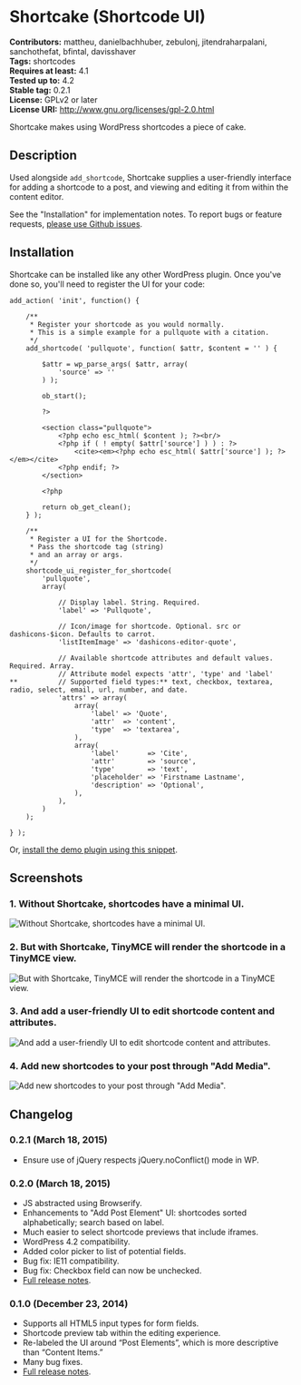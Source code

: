 # Shortcake (Shortcode UI) #
**Contributors:** mattheu, danielbachhuber, zebulonj, jitendraharpalani, sanchothefat, bfintal, davisshaver  
**Tags:** shortcodes  
**Requires at least:** 4.1  
**Tested up to:** 4.2  
**Stable tag:** 0.2.1  
**License:** GPLv2 or later  
**License URI:** http://www.gnu.org/licenses/gpl-2.0.html  

Shortcake makes using WordPress shortcodes a piece of cake.

## Description ##

Used alongside `add_shortcode`, Shortcake supplies a user-friendly interface for adding a shortcode to a post, and viewing and editing it from within the content editor.

See the "Installation" for implementation notes. To report bugs or feature requests, [please use Github issues](https://github.com/fusioneng/Shortcake/issues).

## Installation ##

Shortcake can be installed like any other WordPress plugin. Once you've done so, you'll need to register the UI for your code:

```
add_action( 'init', function() {

	/**
	 * Register your shortcode as you would normally.
	 * This is a simple example for a pullquote with a citation.
	 */
	add_shortcode( 'pullquote', function( $attr, $content = '' ) {

		$attr = wp_parse_args( $attr, array(
			'source' => ''
		) );

		ob_start();

		?>

		<section class="pullquote">
			<?php echo esc_html( $content ); ?><br/>
			<?php if ( ! empty( $attr['source'] ) ) : ?>
				<cite><em><?php echo esc_html( $attr['source'] ); ?></em></cite>
			<?php endif; ?>
		</section>

		<?php

		return ob_get_clean();
	} );

	/**
	 * Register a UI for the Shortcode.
	 * Pass the shortcode tag (string)
	 * and an array or args.
	 */
	shortcode_ui_register_for_shortcode(
		'pullquote',
		array(

			// Display label. String. Required.
			'label' => 'Pullquote',

			// Icon/image for shortcode. Optional. src or dashicons-$icon. Defaults to carrot.
			'listItemImage' => 'dashicons-editor-quote',

			// Available shortcode attributes and default values. Required. Array.
			// Attribute model expects 'attr', 'type' and 'label'
**			// Supported field types:** text, checkbox, textarea, radio, select, email, url, number, and date.  
			'attrs' => array(
				array(
					'label' => 'Quote',
					'attr'  => 'content',
					'type'  => 'textarea',
				),
				array(
					'label'       => 'Cite',
					'attr'        => 'source',
					'type'        => 'text',
					'placeholder' => 'Firstname Lastname',
					'description' => 'Optional',
				),
			),
		)
	);

} );
```

Or, [install the demo plugin using this snippet](https://gist.github.com/Mte90/cb8a0e37565d219062ec).

## Screenshots ##

### 1. Without Shortcake, shortcodes have a minimal UI. ###
![Without Shortcake, shortcodes have a minimal UI.](http://s.wordpress.org/extend/plugins/shortcake-(shortcode-ui)/screenshot-1.png)

### 2. But with Shortcake, TinyMCE will render the shortcode in a TinyMCE view. ###
![But with Shortcake, TinyMCE will render the shortcode in a TinyMCE view.](http://s.wordpress.org/extend/plugins/shortcake-(shortcode-ui)/screenshot-2.png)

### 3. And add a user-friendly UI to edit shortcode content and attributes. ###
![And add a user-friendly UI to edit shortcode content and attributes.](http://s.wordpress.org/extend/plugins/shortcake-(shortcode-ui)/screenshot-3.png)

### 4. Add new shortcodes to your post through "Add Media". ###
![Add new shortcodes to your post through "Add Media".](http://s.wordpress.org/extend/plugins/shortcake-(shortcode-ui)/screenshot-4.png)


## Changelog ##

### 0.2.1 (March 18, 2015) ###

* Ensure use of jQuery respects jQuery.noConflict() mode in WP.

### 0.2.0 (March 18, 2015) ###

* JS abstracted using Browserify.
* Enhancements to "Add Post Element" UI: shortcodes sorted alphabetically; search based on label.
* Much easier to select shortcode previews that include iframes.
* WordPress 4.2 compatibility.
* Added color picker to list of potential fields.
* Bug fix: IE11 compatibility.
* Bug fix: Checkbox field can now be unchecked.
* [Full release notes](http://fusion.net/story/105889/shortcake-v0-2-0-js-abstraction-add-post-element-enhancements-inner-content-field/).

### 0.1.0 (December 23, 2014) ###

* Supports all HTML5 input types for form fields.
* Shortcode preview tab within the editing experience.
* Re-labeled the UI around “Post Elements”, which is more descriptive than “Content Items.”
* Many bug fixes.
* [Full release notes](http://next.fusion.net/2014/12/23/shortcake-v0-1-0-live-previews-fieldmanager-integration/).

